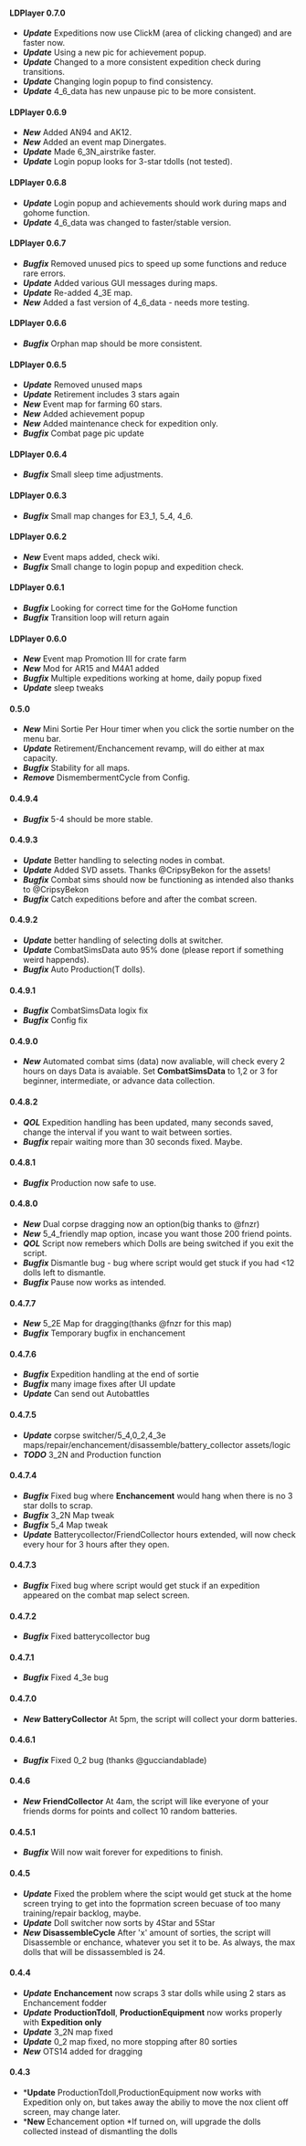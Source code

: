 
#### LDPlayer 0.7.0
* **_Update_** Expeditions now use ClickM (area of clicking changed) and are faster now.
* **_Update_** Using a new pic for achievement popup.
* **_Update_** Changed to a more consistent expedition check during transitions.
* **_Update_** Changing login popup to find consistency.
* **_Update_** 4_6_data has new unpause pic to be more consistent.

#### LDPlayer 0.6.9
* **_New_** Added AN94 and AK12.
* **_New_** Added an event map Dinergates.
* **_Update_** Made 6_3N_airstrike faster.
* **_Update_** Login popup looks for 3-star tdolls (not tested). 

#### LDPlayer 0.6.8
* **_Update_** Login popup and achievements should work during maps and gohome function.
* **_Update_** 4_6_data was changed to faster/stable version.

#### LDPlayer 0.6.7
* **_Bugfix_** Removed unused pics to speed up some functions and reduce rare errors.
* **_Update_** Added various GUI messages during maps.
* **_Update_** Re-added 4_3E map.
* **_New_** Added a fast version of 4_6_data - needs more testing.

#### LDPlayer 0.6.6
* **_Bugfix_** Orphan map should be more consistent.

#### LDPlayer 0.6.5
* **_Update_** Removed unused maps
* **_Update_** Retirement includes 3 stars again
* **_New_** Event map for farming 60 stars.
* **_New_** Added achievement popup
* **_New_** Added maintenance check for expedition only.
* **_Bugfix_** Combat page pic update

#### LDPlayer 0.6.4
* **_Bugfix_** Small sleep time adjustments.

#### LDPlayer 0.6.3
* **_Bugfix_** Small map changes for E3_1, 5_4, 4_6.

#### LDPlayer 0.6.2
* **_New_** Event maps added, check wiki.
* **_Bugfix_** Small change to login popup and expedition check.

#### LDPlayer 0.6.1
* **_Bugfix_** Looking for correct time for the GoHome function
* **_Bugfix_** Transition loop will return again

#### LDPlayer 0.6.0
* **_New_** Event map Promotion III for crate farm
* **_New_** Mod for AR15 and M4A1 added
* **_Bugfix_** Multiple expeditions working at home, daily popup fixed
* **_Update_** sleep tweaks

#### 0.5.0
* **_New_** Mini Sortie Per Hour timer when you click the sortie number on the menu bar.
* **_Update_** Retirement/Enchancement revamp, will do either at max capacity.
* **_Bugfix_** Stability for all maps.
* **_Remove_** DismembermentCycle from Config.

#### 0.4.9.4
* **_Bugfix_** 5-4 should be more stable.

#### 0.4.9.3
* **_Update_** Better handling to selecting nodes in combat.
* **_Update_** Added SVD assets. Thanks @CripsyBekon for the assets! 
* **_Bugfix_** Combat sims should now be functioning as intended also thanks to @CripsyBekon
* **_Bugfix_** Catch expeditions before and after the combat screen.

#### 0.4.9.2
* **_Update_** better handling of selecting dolls at switcher.
* **_Update_** CombatSimsData auto 95% done (please report if something weird
happends).
* **_Bugfix_** Auto Production(T dolls).

#### 0.4.9.1
* **_Bugfix_** CombatSimsData logix fix
* **_Bugfix_** Config fix

#### 0.4.9.0
* **_New_** Automated combat sims (data) now avaliable, will check every 2 hours on days Data is avaiable. Set **CombatSimsData** to 1,2 or 3 for beginner, intermediate, or advance data collection.

#### 0.4.8.2
* **_QOL_** Expedition handling has been updated, many seconds saved, change the interval if you want to wait between sorties.
* **_Bugfix_** repair waiting more than 30 seconds fixed. Maybe.

#### 0.4.8.1
* **_Bugfix_** Production now safe to use.

#### 0.4.8.0
* **_New_** Dual corpse dragging now an option(big thanks to @fnzr)
* **_New_** 5_4_friendly map option, incase you want those 200 friend points.
* **_QOL_** Script now remebers which Dolls are being switched if you exit the script.
* **_Bugfix_** Dismantle bug - bug where script would get stuck if you had <12 dolls left to dismantle.
* **_Bugfix_** Pause now works as intended.

#### 0.4.7.7
* **_New_** 5_2E Map for dragging(thanks @fnzr for this map)
* **_Bugfix_** Temporary bugfix in enchancement

#### 0.4.7.6
* **_Bugfix_** Expedition handling at the end of sortie
* **_Bugfix_** many image fixes after UI update
* **_Update_** Can send out Autobattles 

#### 0.4.7.5
* **_Update_** corpse switcher/5_4,0_2,4_3e maps/repair/enchancement/disassemble/battery_collector assets/logic
* **_TODO_** 3_2N and Production function

#### 0.4.7.4
* **_Bugfix_** Fixed bug where **Enchancement** would hang when there is no 3 star dolls to scrap.
* **_Bugfix_** 3_2N Map tweak
* **_Bugfix_** 5_4 Map tweak
* **_Update_** Batterycollector/FriendCollector hours extended, will now check every hour for 3 hours after they open.

#### 0.4.7.3
* **_Bugfix_** Fixed bug where script would get stuck if an expedition appeared on the combat map select screen.

#### 0.4.7.2
* **_Bugfix_** Fixed batterycollector bug

#### 0.4.7.1
* **_Bugfix_** Fixed 4_3e bug

#### 0.4.7.0
* **_New_** **BatteryCollector**  At 5pm, the script will collect your dorm batteries.

#### 0.4.6.1
* **_Bugfix_** Fixed 0_2 bug (thanks @gucciandablade)

#### 0.4.6
* **_New_** **FriendCollector** At 4am, the script will like everyone of your friends dorms for points and collect 10 random batteries.

#### 0.4.5.1
* **_Bugfix_** Will now wait forever for expeditions to finish.

#### 0.4.5
* **_Update_** Fixed the problem where the scipt would get stuck at the home screen trying to get into the foprmation screen becuase of too many training/repair backlog, maybe.
* **_Update_** Doll switcher now sorts by 4Star and 5Star
* **_New_** **DisassembleCycle** After 'x' amount of sorties, the script will Disassemble or enchance, whatever you set it to be. As always, the max dolls that will be dissassembled is 24.

#### 0.4.4
* **_Update_** **Enchancement** now scraps 3 star dolls while using 2 stars as Enchancement fodder
* **_Update_** **ProductionTdoll**, **ProductionEquipment** now works properly with **Expedition only**
* **_Update_** 3_2N map fixed
* **_Update_** 0_2 map fixed, no more stopping after 80 sorties
* **_New_** OTS14 added for dragging

#### 0.4.3
* ***Update** ProductionTdoll,ProductionEquipment now works with Expedition only on, but takes away the abiliy to move the nox client off screen, may change later.
* ***New** Echancement option
 *If turned on, will upgrade the dolls collected instead of dismantling the dolls 
